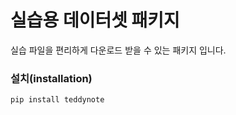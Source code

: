 # 실습용 데이터셋 패키지

실습 파일을 편리하게 다운로드 받을 수 있는 패키지 입니다.

### 설치(installation)

```bash
pip install teddynote
```
